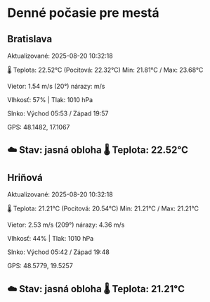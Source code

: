 ﻿# Denné počasie pre mestá

## Bratislava
Aktualizované: 2025-08-20 10:32:18

🌡️ Teplota: 22.52°C 
(Pocitová: 22.32°C)
Min: 21.81°C / Max: 23.68°C

Vietor: 1.54 m/s    (20°) 
nárazy:  m/s

Vlhkosť: 57% | Tlak: 1010 hPa

Slnko: Východ 05:53 / Západ 19:57

GPS: 48.1482, 17.1067

☁️ Stav: jasná obloha        🌡️ Teplota: 22.52°C
---

## Hriňová
Aktualizované: 2025-08-20 10:32:18

🌡️ Teplota: 21.21°C 
(Pocitová: 20.54°C)
Min: 21.21°C / Max: 21.21°C

Vietor: 2.53 m/s (209°)
nárazy: 4.36 m/s

Vlhkosť: 44% | Tlak: 1010 hPa

Slnko: Východ 05:42 / Západ 19:48

GPS: 48.5779, 19.5257

☁️ Stav: jasná obloha        🌡️ Teplota: 21.21°C
---
